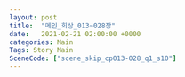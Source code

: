 ```yaml
---
layout: post
title:  "메인_회상_013~028장"
date:   2021-02-21 02:00:00 +0000
categories: Main
Tags: Story Main
SceneCode: ["scene_skip_cp013-028_q1_s10"]
---
```

